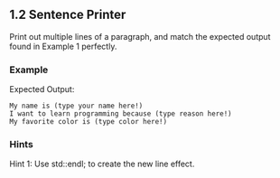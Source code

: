 ## 1.2 Sentence Printer

Print out multiple lines of a paragraph, and match the expected output found in Example 1 perfectly.

### Example

Expected Output:

```
My name is (type your name here!)
I want to learn programming because (type reason here!)
My favorite color is (type color here!)
```

### Hints

Hint 1: Use std::endl; to create the new line effect.
